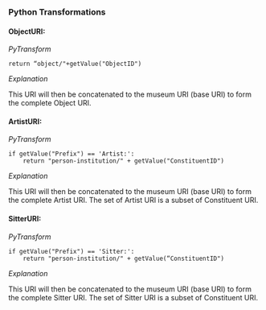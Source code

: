

### Python Transformations
#### ObjectURI:
*PyTransform* 
```
return “object/"+getValue("ObjectID")
```
*Explanation* 

This URI will then be concatenated to the museum URI (base URI) to form the complete Object URI. 




#### ArtistURI:
*PyTransform* 
```
if getValue("Prefix") == 'Artist:':
    return "person-institution/" + getValue("ConstituentID")
```
*Explanation* 

This URI will then be concatenated to the museum URI (base URI) to form the complete Artist URI. The set of Artist URI is a subset of Constituent URI.



#### SitterURI:
*PyTransform* 
```
if getValue("Prefix") == 'Sitter:':
    return "person-institution/" + getValue(“ConstituentID")
```
*Explanation* 

This URI will then be concatenated to the museum URI (base URI) to form the complete Sitter URI. The set of Sitter URI is a subset of Constituent URI.
